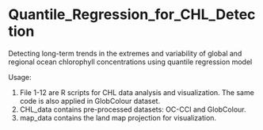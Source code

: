 # Quantile_Regression_for_CHL_Detection
Detecting long-term trends in the extremes and variability of global and regional ocean chlorophyll concentrations using quantile regression model

Usage:
1. File 1-12 are R scripts for CHL data analysis and visualization. The same code is also applied in GlobColour dataset.
2. CHL_data contains pre-processed datasets: OC-CCI and GlobColour.
3. map_data contains the land map projection for visualization.

